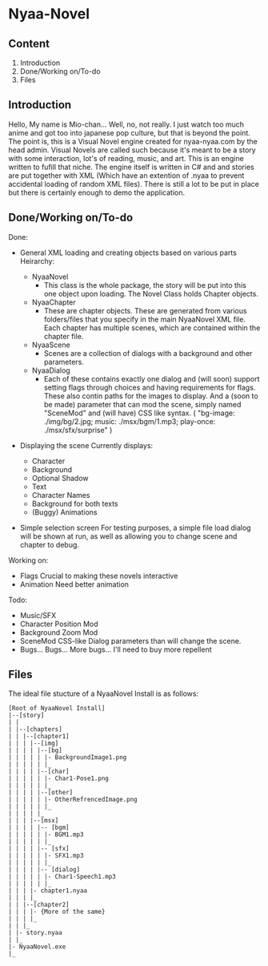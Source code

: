 Nyaa-Novel
==========

Content
-------

1. Introduction
2. Done/Working on/To-do
3. Files

Introduction
------------

Hello, My name is Mio-chan... Well, no, not really. I just watch too much anime and got too into japanese pop culture, but that is beyond the point. The point is, this is a Visual Novel engine created for nyaa-nyaa.com by the head admin. Visual Novels are called such because it's meant to be a story with some interaction, lot's of reading, music, and art. This is an engine written to fufill that niche. The engine itself is written in C# and and stories are put together with XML (Which have an extention of .nyaa to prevent accidental loading of random XML files). There is still a lot to be put in place but there is certainly enough to demo the application. 

Done/Working on/To-do
---------------------

Done:
- General XML loading and creating objects based on various parts
  Heirarchy: 
    - NyaaNovel
      - This class is the whole package, the story will be put into this one object upon loading. The Novel Class holds Chapter objects.
    - NyaaChapter
      - These are chapter objects. These are generated from various folders/files that you specify in the main NyaaNovel XML file. Each chapter has multiple scenes, which are contained within the chapter file.
    - NyaaScene 
      - Scenes are a collection of dialogs with a background and other parameters. 
    - NyaaDialog
      - Each of these contains exactly one dialog and (will soon) support setting flags through choices and having requirements for flags. These also contin paths for the images to display. And a (soon to be made) parameter that can mod the scene, simply named "SceneMod" and (will have) CSS like syntax. ( "bg-image: ./img/bg/2.jpg; music: ./msx/bgm/1.mp3; play-once: ./msx/sfx/surprise" ) 

- Displaying the scene
  Currently displays:
    - Character
    - Background
    - Optional Shadow
    - Text
    - Character Names
    - Background for both texts
    - (Buggy) Animations 

- Simple selection screen
  For testing purposes, a simple file load dialog will be shown at run, as well as allowing you to change scene and chapter to debug.

Working on:
  - Flags
      Crucial to making these novels interactive
  - Animation
      Need better animation

Todo:
  - Music/SFX
  - Character Position Mod
  - Background Zoom Mod
  - SceneMod
      CSS-like Dialog parameters than will change the scene.
  - Bugs... Bugs... More bugs... I'll need to buy more repellent

Files
-----

The ideal file stucture of a NyaaNovel Install is as follows:

	[Root of NyaaNovel Install]
	|--[story]
	| |
	| |--[chapters]
	| | |--[chapter1]
	| | | |--[img]
	| | | | |--[bg]
	| | | | | |- BackgroundImage1.png
	| | | | | |_
	| | | | |--[char]
	| | | | | |- Char1-Pose1.png
	| | | | | |_
	| | | | |--[other]
	| | | | | |- OtherRefrencedImage.png
	| | | | | |_
	| | | | |_
	| | | |--[msx]
	| | | | |-- [bgm]
	| | | | | |- BGM1.mp3
	| | | | | |_
	| | | | |-- [sfx]
	| | | | | |- SFX1.mp3
	| | | | | |_
	| | | | |-- [dialog]
	| | | | | |- Char1-Speech1.mp3
	| | | | | |_
	| | | |- chapter1.nyaa
	| | | |_
	| | |--[chapter2]
	| | | |- {More of the same}
	| | | |_
	| | |_
	| |- story.nyaa
	| |_
	|- NyaaNovel.exe
	|_